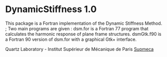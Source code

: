 # DynamicStiffness 1.0
This package is a Fortran implementation of the Dynamic Stiffness Method.<br/>;
Two main programs are given :
dsm.for is a Fortran 77 program that calculates the harmonic response of plane frame structures.
dsmGtk.f90 is a Fortran 90 version of dsm.for with a graphical Gtk+ interface.

Quartz Laboratory - Institut Supérieur de Mécanique de Paris [Supmeca](https://www.supmeca.fr/)
